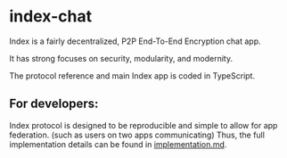 # index-chat

Index is a fairly decentralized, P2P End-To-End Encryption chat app.

It has strong focuses on security, modularity, and modernity.

The protocol reference and main Index app is coded in TypeScript.

## For developers:
Index protocol is designed to be reproducible and simple to allow for app federation. (such as users on two apps communicating)
Thus, the full implementation details can be found in [implementation.md](implementation.md).